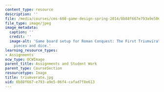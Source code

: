 ```yaml
---
content_type: resource
description: ''
file: /media/courses/cms-608-game-design-spring-2014/8b88f667e793a9e506f4cafad7f8e613_triumverate.jpg
file_type: image/jpeg
image_metadata:
  caption: ''
  credit: ''
  image-alt: 'Game board setup for Roman Conquest: The First Triumvirate, showing
    pieces and dice.'
learning_resource_types:
- Assignments
ocw_type: OCWImage
parent_title: Assignments and Student Work
parent_type: CourseSection
resourcetype: Image
title: triumverate.jpg
uid: 8b88f667-e793-a9e5-06f4-cafad7f8e613
---
```

